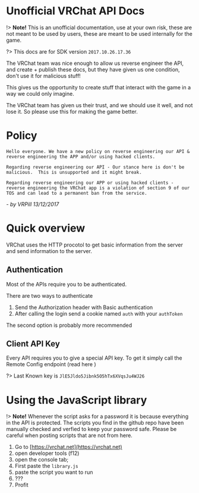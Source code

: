 # Unofficial VRChat API Docs

!> **Note!** This is an unofficial documentation, use at your own risk, these are not meant to be used by users, these are meant to be used internally for the game.

?> This docs are for SDK version `2017.10.26.17.36`

The VRChat team was nice enough to allow us reverse engineer the API, and create + publish these docs, but they have given us one condition, don't use it for malicious stuff!

This gives us the opportunity to create stuff that interact with the game in a way we could only imagine. 

The VRChat team has given us their trust, and we should use it well, and not lose it. So please use this for making the game better.

# Policy
```
Hello everyone. We have a new policy on reverse engineering our API & reverse engineering the APP and/or using hacked clients.

Regarding reverse engineering our API - Our stance here is don't be malicious.  This is unsupported and it might break.

Regarding reverse engineering our APP or using hacked clients - reverse engineering the VRChat app is a violation of section 9 of our TOS and can lead to a permanent ban from the service.
```
*- by VRPill 13/12/2017*

# Quick overview

VRChat uses the HTTP procotol to get basic information from the server and send information to the server.

## Authentication

Most of the APIs require you to be authenticated.

There are two ways to authenticate

1. Send the  Authorization header with Basic authentication
2. After calling the login send a cookie named `auth` with your `authToken`

The second option is probably more recommended

## Client API Key

Every API requires you to give a special API key. To get it simply call the Remote Config endpoint (read here <INSERT LINK>)

?> Last Known key is `JlE5Jldo5Jibnk5O5hTx6XVqsJu4WJ26`

# Using the JavaScript library

!> **Note!** Whenever the script asks for a password it is because everything in the API is protected. The scripts you find in the github repo have been manually checked and verfied to keep your password safe. Please be careful when posting scripts that are not from here.

1. Go to [https://vrchat.net](https://vrchat.net) 
2. open developer tools (f12) 
3. open the console tab;
4. First paste the `library.js`
5. paste the script you want to run
6. ???
7. Profit

